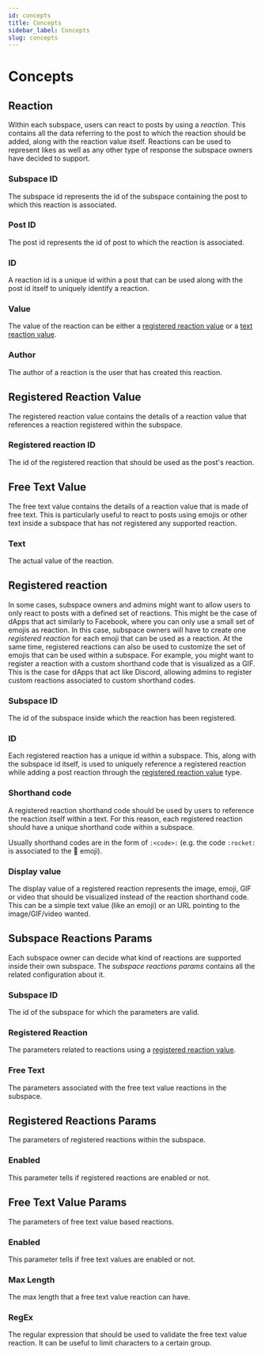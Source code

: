 ```yaml
---
id: concepts
title: Concepts
sidebar_label: Concepts
slug: concepts
---
```


# Concepts 

## Reaction
Within each subspace, users can react to posts by using a _reaction_. This contains all the data referring to the post to which the reaction should be added, along with the reaction value itself. Reactions can be used to represent likes as well as any other type of response the subspace owners have decided to support. 

### Subspace ID
The subspace id represents the id of the subspace containing the post to which this reaction is associated.

### Post ID
The post id represents the id of post to which the reaction is associated.

### ID
A reaction id is a unique id within a post that can be used along with the post id itself to uniquely identify a reaction.

### Value
The value of the reaction can be either a [registered reaction value](#registered-reaction-value) or a [text reaction value](#text-reaction-value).

### Author
The author of a reaction is the user that has created this reaction.

## Registered Reaction Value
The registered reaction value contains the details of a reaction value that references
a reaction registered within the subspace.

### Registered reaction ID
The id of the registered reaction that should be used as the post's reaction. 

## Free Text Value
The free text value contains the details of a reaction value that is made of free text. This is particularly useful to react to posts using emojis or other text inside a subspace that has not registered any supported reaction.

### Text
The actual value of the reaction.

## Registered reaction
In some cases, subspace owners and admins might want to allow users to only react to posts with a defined set of reactions. This might be the case of dApps that act similarly to Facebook, where you can only use a small set of emojis as reaction. In this case, subspace owners will have to create one _registered reaction_ for each emoji that can be used as a reaction.
At the same time, registered reactions can also be used to customize the set of emojis that can be used within a subspace. For example, you might want to register a reaction with a custom shorthand code that is visualized as a GIF. This is the case for dApps that act like Discord, allowing admins to register custom reactions associated to custom shorthand codes.

### Subspace ID
The id of the subspace inside which the reaction has been registered.

### ID 
Each registered reaction has a unique id within a subspace. This, along with the subspace id itself, is used to uniquely reference a registered reaction while adding a post reaction through the [registered reaction value](#registered-reaction-value) type.

### Shorthand code
A registered reaction shorthand code should be used by users to reference the reaction itself within a text. For this reason, each registered reaction should have a unique shorthand code within a subspace. 

Usually shorthand codes are in the form of `:<code>:` (e.g. the code `:rocket:` is associated to the :rocket: emoji). 

### Display value
The display value of a registered reaction represents the image, emoji, GIF or video that should be visualized instead of the reaction shorthand code. This can be a simple text value (like an emoji) or an URL pointing to the image/GIF/video wanted. 

## Subspace Reactions Params
Each subspace owner can decide what kind of reactions are supported inside their own subspace. The _subspace reactions params_ contains all the related configuration about it. 

### Subspace ID
The id of the subspace for which the parameters are valid.

### Registered Reaction
The parameters related to reactions using a [registered reaction value](#registered-reaction-value).

### Free Text 
The parameters associated with the free text value reactions in the subspace.

## Registered Reactions Params
The parameters of registered reactions within the subspace.

### Enabled
This parameter tells if registered reactions are enabled or not.

## Free Text Value Params
The parameters of free text value based reactions.

### Enabled
This parameter tells if free text values are enabled or not.

### Max Length
The max length that a free text value reaction can have.

### RegEx
The regular expression that should be used to validate the free text value reaction.
It can be useful to limit characters to a certain group.


